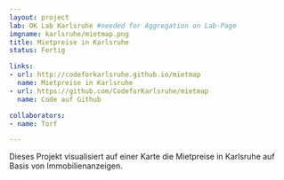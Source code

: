 ```yaml
---
layout: project
lab: OK Lab Karlsruhe #needed for Aggregation on Lab-Page
imgname: karlsruhe/mietmap.png
title: Mietpreise in Karlsruhe
status: Fertig

links:
- url: http://codeforkarlsruhe.github.io/mietmap
  name: Mietpreise in Karlsruhe
- url: https://github.com/CodeforKarlsruhe/mietmap
  name: Code auf Github

collaborators:
- name: Torf

---
```


Dieses Projekt visualisiert auf einer Karte die Mietpreise in Karlsruhe auf Basis von Immobilienanzeigen.

